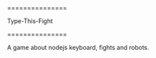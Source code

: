 ===============

Type-This-Fight

===============


A game about nodejs keyboard, fights and robots.
